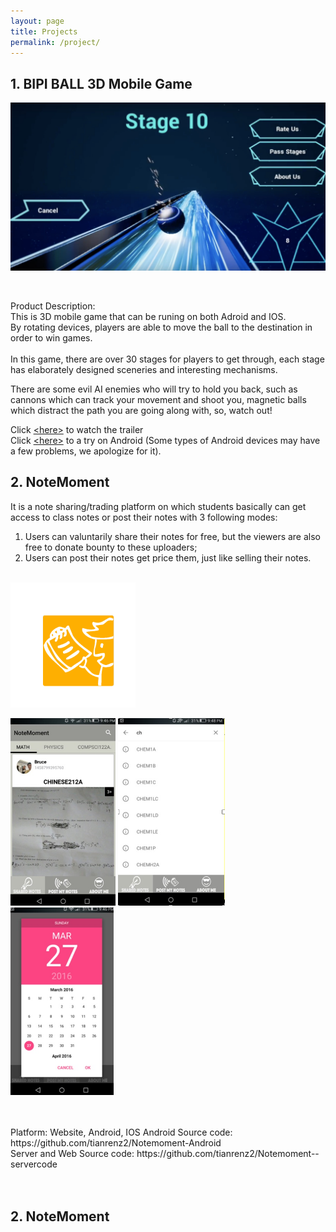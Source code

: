 ```yaml
---
layout: page
title: Projects
permalink: /project/
---
```


## __1. BIPI BALL 3D Mobile Game__

<img src="/images/bipiball.jpeg">  <br/>

<br/>

Product Description:</br>
This is 3D mobile game that can be runing on both Adroid and IOS.<br/>
By rotating devices, players are able to move the ball to the destination in order to win games.
<br/>
<br/>
In this game, there are over 30 stages for players to get through, each stage has elaborately designed sceneries and interesting mechanisms. <br/>

There are some evil AI enemies who will try to hold you back, such as cannons which can track your movement and shoot you, magnetic balls which distract the path you are going along with, so, watch out! <br/> 

Click [&lt;here&gt;](https://www.youtube.com/watch?v=d8o6gFppqro) to watch the trailer <br/>
Click [&lt;here&gt;](https://play.google.com/store/apps/details?id=com.gameplus.rushingflash) to a try on Android (Some types of Android devices may have a few problems, we apologize for it).



## __2. NoteMoment__   <br/>
It is a note sharing/trading platform on which students basically can get access to class notes or post their notes with 3 following modes:<br/>

1. Users can valuntarily share their notes for free, but the viewers are also free to donate bounty to these uploaders;<br/>
2. Users can post their notes get price them, just like selling their notes.
<br/>

<img height = "200" src="/images/applogo1.png"> 
<p float="left"><img height = "300" src="/images/scr1.jpeg"> <img height = "300" src="/images/scr2.jpeg"> <img height = "300" src="/images/scr3.jpeg"> <p/>  <br/>
<br/>
Platform: Website, Android, IOS
Android Source code: https://github.com/tianrenz2/Notemoment-Android  <br/>
Server and Web Source code: https://github.com/tianrenz2/Notemoment--servercode
<br/>
<br/>
<br/>



## __2. NoteMoment__   <br/>



  
